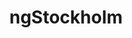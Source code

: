 ---
key: ngstockholm
title: ngStockholm
category: organizers
website: 'https://www.meetup.com/ngStockholm/'
---